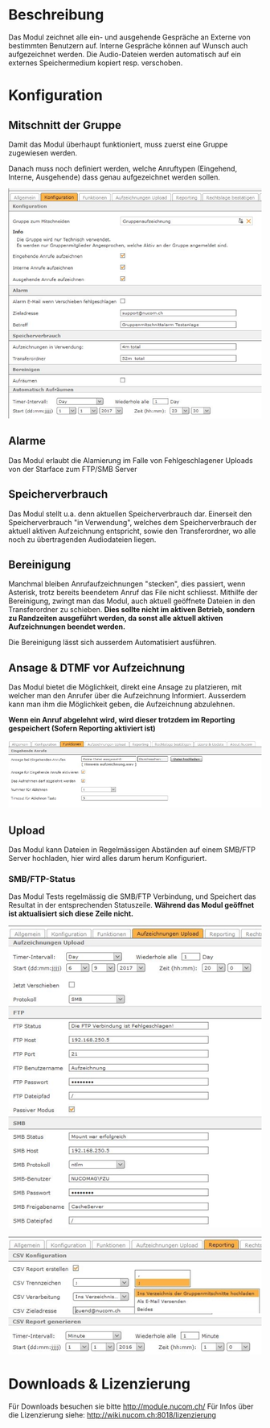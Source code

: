 <!-- TITLE: Gruppenmitschnitte -->
# Beschreibung
Das Modul zeichnet alle ein- und ausgehende Gespräche an Externe von bestimmten Benutzern auf. Interne Gespräche können auf Wunsch auch aufgezeichnet werden. Die Audio-Dateien werden automatisch auf ein externes Speichermedium kopiert resp. verschoben. 
# Konfiguration
## Mitschnitt der Gruppe
Damit das Modul überhaupt funktioniert, muss zuerst eine Gruppe zugewiesen werden.

Danach muss noch definiert werden, welche Anruftypen (Eingehend, Interne, Ausgehende) dass genau aufgezeichnet werden sollen.

![1](/uploads/gruppenmitschnitte/1.jpg "1")

## Alarme
Das Modul erlaubt die Alamierung im Falle von Fehlgeschlagener Uploads von der Starface zum FTP/SMB Server

## Speicherverbrauch
Das Modul stellt u.a. denn aktuellen Speicherverbrauch dar.
Einerseit den Speicherverbrauch "in Verwendung", welches dem Speicherverbrauch der aktuell aktiven Aufzeichnung entspricht, sowie den Transferordner, wo alle noch zu übertragenden Audiodateien liegen.

## Bereinigung
Manchmal bleiben Anrufaufzeichnungen "stecken", dies passiert, wenn Asterisk, trotz bereits beendetem Anruf das File nicht schliesst.
Mithilfe der Bereinigung, zwingt man das Modul, auch aktuell geöffnete Dateien in den Transferordner zu schieben.
**Dies sollte nicht im aktiven Betrieb, sondern zu Randzeiten ausgeführt werden, da sonst alle aktuell aktiven Aufzeichnungen beendet werden.**

Die Bereinigung lässt sich ausserdem Automatisiert ausführen.

## Ansage & DTMF vor Aufzeichnung

Das Modul bietet die Möglichkeit, direkt eine Ansage zu platzieren, mit welcher man den Anrufer über die Aufzeichnung Informiert.
Ausserdem kann man ihm die Möglichkeit geben, die Aufzeichnung abzulehnen.

**Wenn ein Anruf abgelehnt wird, wird dieser trotzdem im Reporting gespeichert (Sofern Reporting aktiviert ist)**

![2](/uploads/gruppenmitschnitte/2.jpg "2")

## Upload
Das Modul kann Dateien in Regelmässigen Abständen auf einem SMB/FTP Server hochladen, hier wird alles darum herum Konfiguriert.

### SMB/FTP-Status
Das Modul Tests regelmässig die SMB/FTP Verbindung, und Speichert das Resultat in der entsprechenden Statuszeile.
**Während das Modul geöffnet ist aktualisiert sich diese Zeile nicht.**

![3](/uploads/gruppenmitschnitte/3.jpg "3")

![4](/uploads/gruppenmitschnitte/4.jpg "4")
# Downloads & Lizenzierung
Für Downloads besuchen sie bitte http://module.nucom.ch/
Für Infos über die Lizenzierung siehe: http://wiki.nucom.ch:8018/lizenzierung
